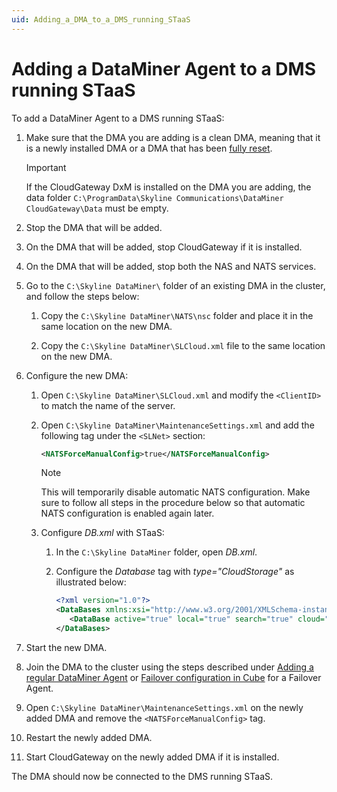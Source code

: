 ```yaml
---
uid: Adding_a_DMA_to_a_DMS_running_STaaS
---
```


# Adding a DataMiner Agent to a DMS running STaaS

To add a DataMiner Agent to a DMS running STaaS:

1. Make sure that the DMA you are adding is a clean DMA, meaning that it is a newly installed DMA or a DMA that has been [fully reset](xref:Factory_reset_tool).

   > [!IMPORTANT]
   > If the CloudGateway DxM is installed on the DMA you are adding, the data folder `C:\ProgramData\Skyline Communications\DataMiner CloudGateway\Data` must be empty.

1. Stop the DMA that will be added.

1. On the DMA that will be added, stop CloudGateway if it is installed.

1. On the DMA that will be added, stop both the NAS and NATS services.

1. Go to the `C:\Skyline DataMiner\` folder of an existing DMA in the cluster, and follow the steps below:

   1. Copy the `C:\Skyline DataMiner\NATS\nsc` folder and place it in the same location on the new DMA.

   1. Copy the `C:\Skyline DataMiner\SLCloud.xml` file to the same location on the new DMA.

1. Configure the new DMA:

   1. Open `C:\Skyline DataMiner\SLCloud.xml` and modify the `<ClientID>` to match the name of the server.

   1. Open `C:\Skyline DataMiner\MaintenanceSettings.xml` and add the following tag under the `<SLNet>` section:

      ```xml
      <NATSForceManualConfig>true</NATSForceManualConfig>
      ```

      > [!NOTE]
      > This will temporarily disable automatic NATS configuration. Make sure to follow all steps in the procedure below so that automatic NATS configuration is enabled again later.

   1. Configure *DB.xml* with STaaS:

      1. In the `C:\Skyline DataMiner` folder, open *DB.xml*.

      1. Configure the *Database* tag with *type="CloudStorage"* as illustrated below:

         ```xml
         <?xml version="1.0"?>
         <DataBases xmlns:xsi="http://www.w3.org/2001/XMLSchema-instance" xmlns:xsd="http://www.w3.org/2001/XMLSchema" xmlns="http://www.skyline.be/config/db">
            <DataBase active="true" local="true" search="true" cloud="true" type="CloudStorage"/>
         </DataBases>
         ```

1. Start the new DMA.

1. Join the DMA to the cluster using the steps described under [Adding a regular DataMiner Agent](xref:Adding_a_regular_DataMiner_Agent) or [Failover configuration in Cube](xref:Failover_configuration_in_Cube) for a Failover Agent.

1. Open `C:\Skyline DataMiner\MaintenanceSettings.xml` on the newly added DMA and remove the `<NATSForceManualConfig>` tag.

1. Restart the newly added DMA.

1. Start CloudGateway on the newly added DMA if it is installed.

The DMA should now be connected to the DMS running STaaS.
